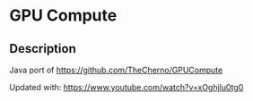 # GPU Compute

## Description

Java port of https://github.com/TheCherno/GPUCompute

Updated with: https://www.youtube.com/watch?v=xOghjlu0tg0